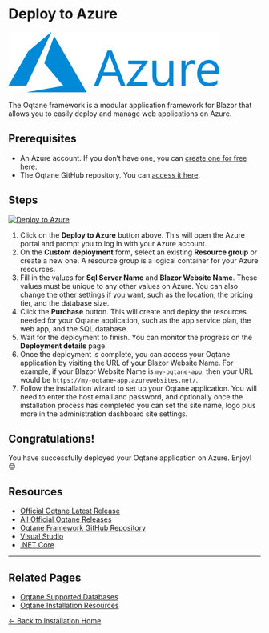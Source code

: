 # Deploy to Azure

[![Microsoft Azure](assets/microsoft-azure-logo.png)](https://azure.microsoft.com)

The Oqtane framework is a modular application framework for Blazor that allows you to easily deploy and manage web applications on Azure.

## Prerequisites
- An Azure account. If you don’t have one, you can [create one for free here](https://azure.microsoft.com/en-in/free/).
- The Oqtane GitHub repository. You can [access it here](https://www.github.com/oqtane/oqtane.framework).

## Steps
[![Deploy to Azure](https://aka.ms/deploytoazurebutton)](https://portal.azure.com/#create/Microsoft.Template/uri/https%3A%2F%2Fraw.githubusercontent.com%2Foqtane%2Foqtane.framework%2Fmaster%2Fazuredeploy.json)

1. Click on the **Deploy to Azure** button above. This will open the Azure portal and prompt you to log in with your Azure account.
2. On the **Custom deployment** form, select an existing **Resource group** or create a new one. A resource group is a logical container for your Azure resources.
3. Fill in the values for **Sql Server Name** and **Blazor Website Name**. These values must be unique to any other values on Azure. You can also change the other settings if you want, such as the location, the pricing tier, and the database size.
4. Click the **Purchase** button. This will create and deploy the resources needed for your Oqtane application, such as the app service plan, the web app, and the SQL database.
5. Wait for the deployment to finish. You can monitor the progress on the **Deployment details** page.
6. Once the deployment is complete, you can access your Oqtane application by visiting the URL of your Blazor Website Name. For example, if your Blazor Website Name is `my-oqtane-app`, then your URL would be `https://my-oqtane-app.azurewebsites.net/`.
7. Follow the installation wizard to set up your Oqtane application. You will need to enter the host email and password, and optionally once the installation process has completed you can set the site name, logo plus more in the  administration dashboard site settings.

## Congratulations!
You have successfully deployed your Oqtane application on Azure. Enjoy! 😊

## Resources
- [Official Oqtane Latest Release](https://github.com/oqtane/oqtane.framework/releases/latest)
- [All Official Oqtane Releases](https://github.com/oqtane/oqtane.framework/releases)
- [Oqtane Framework GitHub Repository](https://github.com/oqtane/oqtane.framework)
- [Visual Studio](https://visualstudio.microsoft.com)
- [.NET Core](https://dotnet.microsoft.com)
---
## Related Pages
- [Oqtane Supported Databases](databases.md)
- [Oqtane Installation Resources](resources.md)

[← Back to Installation Home](index.md)


